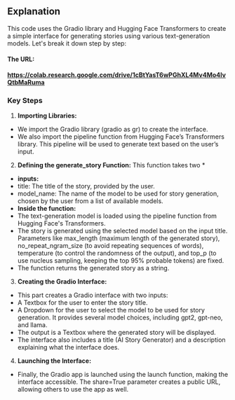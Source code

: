 ## **Explanation**
This code uses the Gradio library and Hugging Face Transformers to create a simple interface for generating stories using various text-generation models. Let's break it down step by step:

#### The URL:
**https://colab.research.google.com/drive/1cBtYasT6wPGhXL4Mv4Mo4IvQtbMaRuma**

### **Key Steps**

1.   **Importing Libraries:** 
*   We import the Gradio library (gradio as gr) to create the interface.
*   We also import the pipeline function from Hugging Face’s Transformers library. This pipeline will be used to generate text based on the user’s input.

2.   **Defining the generate_story Function:** This function takes two * 
*  **inputs:**
  *   title: The title of the story, provided by the user.
  *   model_name: The name of the model to be used for story generation, chosen by the user from a list of available models.
*  **Inside the function:**
  *   The text-generation model is loaded using the pipeline function from Hugging Face's Transformers.
  *   The story is generated using the selected model based on the input title. Parameters like max_length (maximum length of the generated story), no_repeat_ngram_size (to avoid repeating sequences of words), temperature (to control the randomness of the output), and top_p (to use nucleus sampling, keeping the top 95% probable tokens) are fixed.
*  The function returns the generated story as a string.
3. **Creating the Gradio Interface:** 
*  This part creates a Gradio interface with two inputs:
  *  A Textbox for the user to enter the story title.
  *  A Dropdown for the user to select the model to be used for story generation. It provides several model choices, including gpt2, gpt-neo, and llama.
*  The output is a Textbox where the generated story will be displayed.
*  The interface also includes a title (AI Story Generator) and a description explaining what the interface does.
4. **Launching the Interface:**
* Finally, the Gradio app is launched using the launch function, making the interface accessible. The share=True parameter creates a public URL, allowing others to use the app as well.
